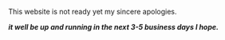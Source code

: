 This website is not ready yet my sincere apologies.

***it well be up and running in the next 3-5 business days I hope.***

